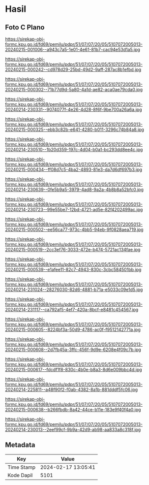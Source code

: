 # Hasil

## Foto C Plano

https://sirekap-obj-formc.kpu.go.id/fd69/pemilu/pdpr/51/07/07/20/05/5107072005013-20240215-001006--a943c7a5-1e01-4e61-81b7-cac94e53d1a5.jpg

https://sirekap-obj-formc.kpu.go.id/fd69/pemilu/pdpr/51/07/07/20/05/5107072005013-20240215-000242--cd978d29-25bd-49d2-9aff-287ac8b1efbd.jpg

https://sirekap-obj-formc.kpu.go.id/fd69/pemilu/pdpr/51/07/07/20/05/5107072005013-20240215-000302--71b77d9d-5a80-4a1d-ae82-aca0ae79cda0.jpg

https://sirekap-obj-formc.kpu.go.id/fd69/pemilu/pdpr/51/07/07/20/05/5107072005013-20240214-230331--9074077f-4e26-4d28-8f6f-9be700a26a6a.jpg

https://sirekap-obj-formc.kpu.go.id/fd69/pemilu/pdpr/51/07/07/20/05/5107072005013-20240215-000325--ebb3c82b-e641-4280-b011-3296c74b84a8.jpg

https://sirekap-obj-formc.kpu.go.id/fd69/pemilu/pdpr/51/07/07/20/05/5107072005013-20240214-230510--1b20d359-197c-4d04-b0a1-bc293dd8ee4c.jpg

https://sirekap-obj-formc.kpu.go.id/fd69/pemilu/pdpr/51/07/07/20/05/5107072005013-20240215-000434--ff08d7c5-4ba2-4893-81e3-da7d6df697b3.jpg

https://sirekap-obj-formc.kpu.go.id/fd69/pemilu/pdpr/51/07/07/20/05/5107072005013-20240214-230639--0fe5b9a5-3979-4ad8-9a2a-4b8b8a52bfc0.jpg

https://sirekap-obj-formc.kpu.go.id/fd69/pemilu/pdpr/51/07/07/20/05/5107072005013-20240214-230723--99e55be7-12bd-4721-ad5e-82f4202499ac.jpg

https://sirekap-obj-formc.kpu.go.id/fd69/pemilu/pdpr/51/07/07/20/05/5107072005013-20240215-000502--ee56ca77-973c-4bb5-94eb-9f0828aea719.jpg

https://sirekap-obj-formc.kpu.go.id/fd69/pemilu/pdpr/51/07/07/20/05/5107072005013-20240215-000519--2cc3ef76-3033-472e-b474-5721ac134fae.jpg

https://sirekap-obj-formc.kpu.go.id/fd69/pemilu/pdpr/51/07/07/20/05/5107072005013-20240215-000539--e1afee11-82c7-4943-830c-3cbc584501bb.jpg

https://sirekap-obj-formc.kpu.go.id/fd69/pemilu/pdpr/51/07/07/20/05/5107072005013-20240214-231024--28276030-82d6-4881-b71a-e5033c09e1d5.jpg

https://sirekap-obj-formc.kpu.go.id/fd69/pemilu/pdpr/51/07/07/20/05/5107072005013-20240214-231117--ca792af5-4ef7-420a-8bcf-e8481c454567.jpg

https://sirekap-obj-formc.kpu.go.id/fd69/pemilu/pdpr/51/07/07/20/05/5107072005013-20240215-000605--8224bf3a-50d9-4786-ac0f-f9512142771a.jpg

https://sirekap-obj-formc.kpu.go.id/fd69/pemilu/pdpr/51/07/07/20/05/5107072005013-20240215-000608--2d7fb45a-3ffc-456f-9d9e-6208e4f09c7b.jpg

https://sirekap-obj-formc.kpu.go.id/fd69/pemilu/pdpr/51/07/07/20/05/5107072005013-20240215-000617--fdcdf1f8-830c-4b0e-b8a3-8d6e009bbc4d.jpg

https://sirekap-obj-formc.kpu.go.id/fd69/pemilu/pdpr/51/07/07/20/05/5107072005013-20240214-225811--a48f90f2-f0ab-4382-8a1b-881dddf5fc06.jpg

https://sirekap-obj-formc.kpu.go.id/fd69/pemilu/pdpr/51/07/07/20/05/5107072005013-20240215-000638--b266fbdb-8a42-44ce-b11e-183e9f40f4a0.jpg

https://sirekap-obj-formc.kpu.go.id/fd69/pemilu/pdpr/51/07/07/20/05/5107072005013-20240214-230013--2eef99cf-9b9a-42d9-ab98-aa833a8c318f.jpg


## Metadata

| Key        | Value               |
| ---------- | ------------------- |
| Time Stamp | 2024-02-17 13:05:41 |
| Kode Dapil | 5101                |



